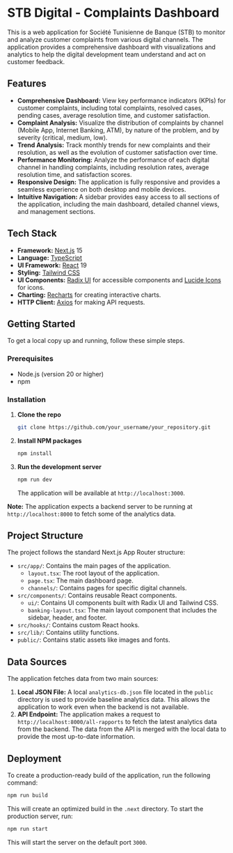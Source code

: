 # STB Digital - Complaints Dashboard

This is a web application for Société Tunisienne de Banque (STB) to monitor and analyze customer complaints from various digital channels. The application provides a comprehensive dashboard with visualizations and analytics to help the digital development team understand and act on customer feedback.

## Features

*   **Comprehensive Dashboard:** View key performance indicators (KPIs) for customer complaints, including total complaints, resolved cases, pending cases, average resolution time, and customer satisfaction.
*   **Complaint Analysis:** Visualize the distribution of complaints by channel (Mobile App, Internet Banking, ATM), by nature of the problem, and by severity (critical, medium, low).
*   **Trend Analysis:** Track monthly trends for new complaints and their resolution, as well as the evolution of customer satisfaction over time.
*   **Performance Monitoring:** Analyze the performance of each digital channel in handling complaints, including resolution rates, average resolution time, and satisfaction scores.
*   **Responsive Design:** The application is fully responsive and provides a seamless experience on both desktop and mobile devices.
*   **Intuitive Navigation:** A sidebar provides easy access to all sections of the application, including the main dashboard, detailed channel views, and management sections.

## Tech Stack

*   **Framework:** [Next.js](https://nextjs.org/) 15
*   **Language:** [TypeScript](https://www.typescriptlang.org/)
*   **UI Framework:** [React](https://react.dev/) 19
*   **Styling:** [Tailwind CSS](https://tailwindcss.com/)
*   **UI Components:** [Radix UI](https://www.radix-ui.com/) for accessible components and [Lucide Icons](https://lucide.dev/) for icons.
*   **Charting:** [Recharts](https://recharts.org/) for creating interactive charts.
*   **HTTP Client:** [Axios](https://axios-http.com/) for making API requests.

## Getting Started

To get a local copy up and running, follow these simple steps.

### Prerequisites

*   Node.js (version 20 or higher)
*   npm

### Installation

1.  **Clone the repo**
    ```sh
    git clone https://github.com/your_username/your_repository.git
    ```
2.  **Install NPM packages**
    ```sh
    npm install
    ```
3.  **Run the development server**
    ```sh
    npm run dev
    ```
    The application will be available at `http://localhost:3000`.

**Note:** The application expects a backend server to be running at `http://localhost:8000` to fetch some of the analytics data.

## Project Structure

The project follows the standard Next.js App Router structure:

*   `src/app/`: Contains the main pages of the application.
    *   `layout.tsx`: The root layout of the application.
    *   `page.tsx`: The main dashboard page.
    *   `channels/`: Contains pages for specific digital channels.
*   `src/components/`: Contains reusable React components.
    *   `ui/`: Contains UI components built with Radix UI and Tailwind CSS.
    *   `banking-layout.tsx`: The main layout component that includes the sidebar, header, and footer.
*   `src/hooks/`: Contains custom React hooks.
*   `src/lib/`: Contains utility functions.
*   `public/`: Contains static assets like images and fonts.

## Data Sources

The application fetches data from two main sources:

1.  **Local JSON File:** A local `analytics-db.json` file located in the `public` directory is used to provide baseline analytics data. This allows the application to work even when the backend is not available.
2.  **API Endpoint:** The application makes a request to `http://localhost:8000/all-rapports` to fetch the latest analytics data from the backend. The data from the API is merged with the local data to provide the most up-to-date information.

## Deployment

To create a production-ready build of the application, run the following command:

```sh
npm run build
```

This will create an optimized build in the `.next` directory. To start the production server, run:

```sh
npm run start
```
This will start the server on the default port `3000`.
